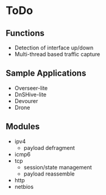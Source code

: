 # ToDo

## Functions

- Detection of interface up/down
- Multi-thread based traffic capture


## Sample Applications

- Overseer-lite
- DnSHive-lite
- Devourer
- Drone


## Modules

- ipv4
    - payload defragment
- icmp6
- tcp
    - session/state management
    - payload reassemble
- http
- netbios
